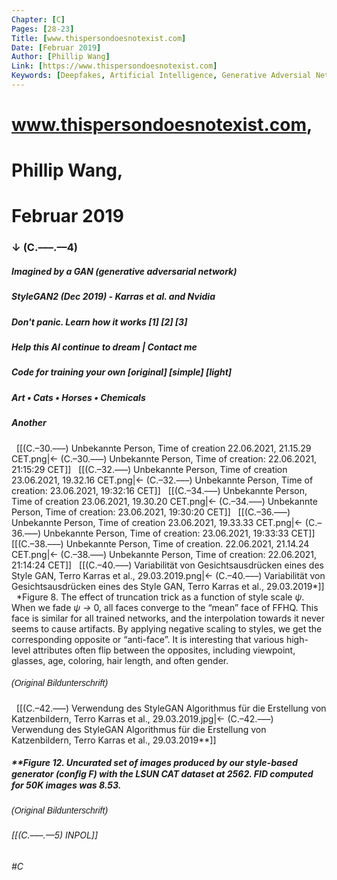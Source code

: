 ```yaml
---
Chapter: [C]
Pages: [28-23]
Title: [www.thispersondoesnotexist.com]
Date: [Februar 2019]
Author: [Phillip Wang]
Link: [https://www.thispersondoesnotexist.com]
Keywords: [Deepfakes, Artificial Intelligence, Generative Adversial Network, Personen]
---
```


# www.thispersondoesnotexist.com,
# Phillip Wang, 
# Februar 2019
### ↓ (C.–––.––4)
##### Imagined by a GAN (generative adversarial network)
##### StyleGAN2 (Dec 2019) - Karras et al. and Nvidia
##### Don't panic. Learn how it works \[1\] \[2\] \[3\]
##### Help this AI continue to dream | Contact me
##### Code for training your own \[original\] \[simple\] \[light\]
##### Art • Cats • Horses • Chemicals
##### Another
&nbsp;
[[(C.–30.–––) Unbekannte Person, Time of creation 22.06.2021, 21.15.29 CET.png|← (C.–30.–––) Unbekannte Person, Time of creation: 22.06.2021, 21:15:29 CET]]
&nbsp;
[[(C.–32.–––) Unbekannte Person, Time of creation 23.06.2021, 19.32.16 CET.png|← (C.–32.–––) Unbekannte Person, Time of creation: 23.06.2021, 19:32:16 CET]]
&nbsp;
[[(C.–34.–––) Unbekannte Person, Time of creation 23.06.2021, 19.30.20 CET.png|← (C.–34.–––) Unbekannte Person, Time of creation: 23.06.2021, 19:30:20 CET]]
&nbsp;
[[(C.–36.–––) Unbekannte Person, Time of creation 23.06.2021, 19.33.33 CET.png|← (C.–36.–––) Unbekannte Person, Time of creation: 23.06.2021, 19:33:33 CET]]
&nbsp;
[[(C.–38.–––) Unbekannte Person, Time of creation. 22.06.2021, 21.14.24 CET.png|← (C.–38.–––) Unbekannte Person, Time of creation: 22.06.2021, 21:14:24 CET]]
&nbsp;
[[(C.–40.–––) Variabilität von Gesichtsausdrücken eines des Style GAN, Terro Karras et al., 29.03.2019.png|← (C.–40.–––) Variabilität von Gesichtsausdrücken eines des Style GAN, Terro Karras et al., 29.03.2019*]]
&nbsp;
\*Figure 8. The effect of truncation trick as a function of style scale _ψ_. When we fade _ψ →_ 0, all faces converge to the “mean” face of FFHQ. This face is similar for all trained networks, and the interpolation towards it never seems to cause artifacts. By applying negative scaling to styles, we get the corresponding opposite or “anti-face”. It is interesting that various high-level attributes often flip between the opposites, including viewpoint, glasses, age, coloring, hair length, and often gender.
##### <span style="font-family: sans-serif; font-weight: 500;">(Original Bildunterschrift)</span>
&nbsp;
[[(C.–42.–––) Verwendung des StyleGAN Algorithmus für die Erstellung von Katzenbildern, Terro Karras et al., 29.03.2019.jpg|← (C.–42.–––) Verwendung des StyleGAN Algorithmus für die Erstellung von Katzenbildern, Terro Karras et al., 29.03.2019\*\*]]
&nbsp;
##### \*\*Figure 12. Uncurated set of images produced by our style-based generator (conﬁg F) with the LSUN CAT dataset at 2562. FID computed for 50K images was 8.53.
##### <span style="font-family: sans-serif; font-weight: 500;">(Original Bildunterschrift)</span>

###### [[(C.–––.––5) INPOL]]
###### #C